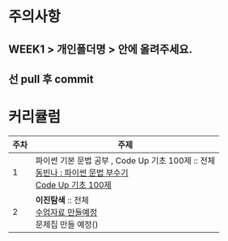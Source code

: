 # 주의사항

## WEEK1 > 개인폴더명 > 안에 올려주세요.

## 선 pull 후 commit

# 커리큘럼

| 주차 | 주제 |
| --- | --- |
| 1 | 파이썬 기본 문법 공부 , Code Up 기초 100제 :: 전체 <br>[동빈나 : 파이썬 문법 부수기](https://youtube.com/playlist?list=PLRx0vPvlEmdAghTr5mXQxGpHjWqSz0dgC)<br>[Code Up 기초 100제](https://codeup.kr/problemsetsol.php?psid=33) |
| 2  |  **이진탐색** :: 전체<br>[수업자료 만들예정]()<br>문제집 만들 예정() |
